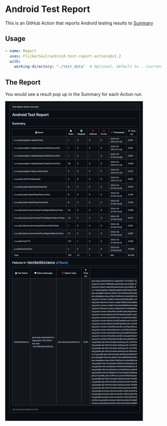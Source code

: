# Android Test Report

This is an GitHub Action that reports Android testing results to [Summary](https://github.blog/2022-05-09-supercharging-github-actions-with-job-summaries/) 

## Usage

```yaml
- name: Report
  uses: FlickerSoul/android-test-report-actions@v1.2
  with:
    working-directory: "./test_data"  # Optional, default to . (current repo directory)
```

## The Report

You would see a result pop up in the Summary for each Action run.

![report image](./images/report.jpg)
